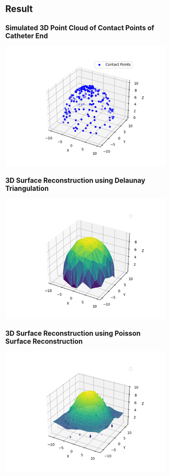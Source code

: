 # Result
## Simulated 3D Point Cloud  of Contact Points of Catheter End
![Alt text](Figure_1.png)
## 3D Surface Reconstruction using Delaunay Triangulation
![Alt text](Figure_2.png)
## 3D Surface Reconstruction using Poisson Surface Reconstruction
![Alt text](Figure_4.png)



